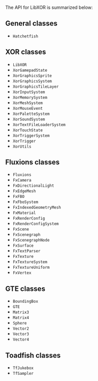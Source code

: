<!--
 Copyright (c) 2024 Jonathan Metzgar
 
 This software is released under the MIT License.
 https://opensource.org/licenses/MIT
-->

The API for LibXOR is summarized below:

## General classes

* `Hatchetfish`

## XOR classes

* `LibXOR`
* `XorGamepadState`
* `XorGraphicsSprite`
* `XorGraphicsSystem`
* `XorGraphicsTileLayer`
* `XorInputSystem`
* `XorMemorySystem`
* `XorMeshSystem`
* `XorMouseEvent`
* `XorPaletteSystem`
* `XorSoundSystem`
* `XorTextFileLoaderSystem`
* `XorTouchState`
* `XorTriggerSystem`
* `XorTrigger`
* `XorUtils`

## Fluxions classes

* `Fluxions`
* `FxCamera`
* `FxDirectionalLight`
* `FxEdgeMesh`
* `FxFBO`
* `FxFboSystem`
* `FxIndexedGeometryMesh`
* `FxMaterial`
* `FxRenderConfig`
* `FxRenderConfigSystem`
* `FxScene`
* `FxScenegraph`
* `FxScenegraphNode`
* `FxSurface`
* `FxTextParser`
* `FxTexture`
* `FxTextureSystem`
* `FxTextureUniform`
* `FxVertex`

## GTE classes

* `BoundingBox`
* `GTE`
* `Matrix3`
* `Matrix4`
* `Sphere`
* `Vector2`
* `Vector3`
* `Vector4`

## Toadfish classes

* `TfJukebox`
* `TfSampler`

